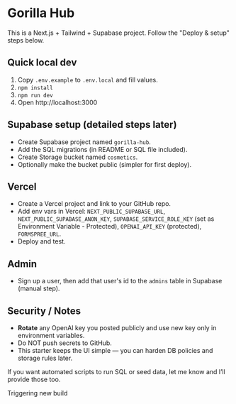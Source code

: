 # Gorilla Hub

This is a Next.js + Tailwind + Supabase project. Follow the "Deploy & setup" steps below.

## Quick local dev
1. Copy `.env.example` to `.env.local` and fill values.
2. `npm install`
3. `npm run dev`
4. Open http://localhost:3000

## Supabase setup (detailed steps later)
- Create Supabase project named `gorilla-hub`.
- Add the SQL migrations (in README or SQL file included).
- Create Storage bucket named `cosmetics`.
- Optionally make the bucket public (simpler for first deploy).

## Vercel
- Create a Vercel project and link to your GitHub repo.
- Add env vars in Vercel: `NEXT_PUBLIC_SUPABASE_URL`, `NEXT_PUBLIC_SUPABASE_ANON_KEY`, `SUPABASE_SERVICE_ROLE_KEY` (set as Environment Variable - Protected), `OPENAI_API_KEY` (protected), `FORMSPREE_URL`.
- Deploy and test.

## Admin
- Sign up a user, then add that user's id to the `admins` table in Supabase (manual step).

## Security / Notes
- **Rotate** any OpenAI key you posted publicly and use new key only in environment variables.
- Do NOT push secrets to GitHub.
- This starter keeps the UI simple — you can harden DB policies and storage rules later.

If you want automated scripts to run SQL or seed data, let me know and I’ll provide those too.

Triggering new build

